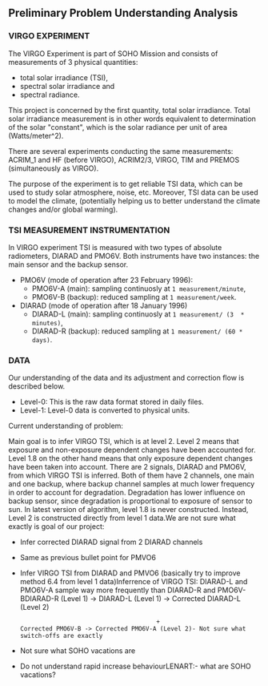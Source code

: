 ## Preliminary Problem Understanding Analysis

### VIRGO EXPERIMENT 

The VIRGO Experiment is part of SOHO Mission and consists of measurements of 3 physical quantities:
* total solar irradiance (TSI),
* spectral solar irradiance and
* spectral radiance. 

This project is concerned by the first quantity, total solar irradiance.  Total solar irradiance measurement is in other 
words equivalent to determination of the solar "constant", which is the solar radiance per unit of area (Watts/meter^2). 

There are several experiments conducting the same measurements: ACRIM_1 and HF (before VIRGO), ACRIM2/3, VIRGO, TIM and 
PREMOS (simultaneously as VIRGO).

The purpose of the experiment is to get reliable TSI data, which can be used to study solar atmosphere, noise, etc. 
Moreover, TSI data can be used to model the climate, (potentially helping us to better understand the climate changes and/or 
global warming).

### TSI MEASUREMENT INSTRUMENTATION 

In VIRGO experiment TSI is measured with two types of absolute radiometers, DIARAD and PMO6V. Both instruments have
two instances: the main sensor and the backup sensor.
* PMO6V (mode of operation after 23 February 1996): 
    * PMO6V-A (main): sampling continuosly at ```1 measurement/minute```,
    * PMO6V-B (backup): reduced sampling at ```1 measurement/week```.
* DIARAD (mode of operation after 18 January 1996)
    * DIARAD-L (main): sampling continuosly at ```1 measurement/ (3  * minutes)```,
    * DIARAD-R (backup): reduced sampling at ```1 measurement/ (60 * days)```.
    

### DATA

Our understanding of the data and its adjustment and correction flow is described below.

* Level-0: This is the raw data format stored in daily files.
* Level-1: Level-0 data is converted to physical units.  





Current understanding of problem:

Main goal is to infer VIRGO TSI, which is at level 2. Level 2 means that exposure and non-exposure dependent changes have been accounted for. Level 1.8 on the other hand means that only exposure dependent changes have been taken into account. There are 2 signals, DIARAD and PMO6V, from which VIRGO TSI is inferred. Both of them have 2 channels, one main and one backup, where backup channel samples at much lower frequency in order to account for degradation. Degradation has lower influence on backup sensor, since degradation is proportional to exposure of sensor to sun. In latest version of algorithm, level 1.8 is never constructed. Instead, Level 2 is constructed directly from level 1 data.We are not sure what exactly is goal of our project:
- Infer corrected DIARAD signal from 2 DIARAD channels
- Same as previous bullet point for PMVO6
- Infer VIRGO TSI from DIARAD and PMVO6 (basically try to improve method 6.4 from level 1 data)Inferrence of VIRGO TSI:
DIARAD-L and PMO6V-A sample way more frequently than DIARAD-R and PMO6V-BDIARAD-R (Level 1) -> DIARAD-L (Level 1) -> Corrected DIARAD-L (Level 2)
                                            
                                            +                                            Corrected PMO6V-B -> Corrected PMO6V-A (Level 2)- Not sure what switch-offs are exactly
- Not sure what SOHO vacations are
- Do not understand rapid increase behaviourLENART:- what are SOHO vacations?
